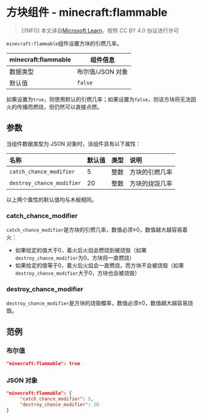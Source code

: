 # 方块组件 - minecraft:flammable

> [!INFO]
> 本文译自[Microsoft Learn](https://learn.microsoft.com/en-us/minecraft/creator/)，按照 CC BY 4.0 协议进行许可

`minecraft:flammable`组件设置方块的引燃几率。

| minecraft:flammable | 组件信息 |
| ----------------------- | -------- |
| 数据类型                |    布尔值/JSON 对象      |
| 默认值                  |     `false`      |

如果设置为`true`，则使用默认的引燃几率；如果设置为`false`，则该方块将无法因火的传播而燃烧，但仍然可以直接点燃。

## 参数

当组件数据类型为 JSON 对象时，该组件具有以下属性：

| 名称 | 默认值 | 类型 | 说明  |
|:----------|:----------|:----------|:----------|
|`catch_chance_modifier`| 5| 整数 | 方块的引燃几率 |
|`destroy_chance_modifier`| 20| 整数 | 方块的烧毁几率 |

以上两个属性的默认值均与木板相同。

### catch_chance_modifier
`catch_chance_modifier`是方块的引燃几率，数值必须≥0，数值越大越容易着火：

- 如果给定的值大于0，着火后火焰会燃烧到被烧毁（如果`destroy_chance_modifier`为0，方块将一直燃烧）
- 如果给定的值等于0，着火后火焰会一直燃烧，而方块不会被烧毁（如果`destroy_chance_modifier`大于0，方块也会被烧毁）

### destroy_chance_modifier
`destroy_chance_modifier`是方块的烧毁概率，数值必须≥0，数值越大越容易烧毁。

## 范例
### 布尔值
```json
"minecraft:flammable": true
```
### JSON 对象
```json
"minecraft:flammable": {
     "catch_chance_modifier": 5,
     "destroy_chance_modifier": 20
}
```

